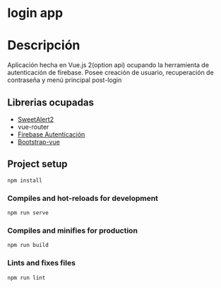 # login app

Descripción
=========
Aplicación hecha en Vue.js 2(option api) ocupando la herramienta de autenticación de firebase.
Posee creación de usuario, recuperación de contraseña y menú principal post-login

Librerias ocupadas
---------
*  [SweetAlert2](https://sweetalert2.github.io)
* vue-router
* [Firebase Autenticación](https://firebase.google.com/products/auth?gclid=CjwKCAjwkYGVBhArEiwA4sZLuKnKkeNepNdBdkaP2Zy7MPWJ4ZUM9YjwOuEj0HfsbaUfSAGwdLPKqBoCyFwQAvD_BwE&gclsrc=aw.ds)
* [Bootstrap-vue](https://bootstrap-vue.org/)



## Project setup
```
npm install
```

### Compiles and hot-reloads for development
```
npm run serve
```

### Compiles and minifies for production
```
npm run build
```

### Lints and fixes files
```
npm run lint
```

